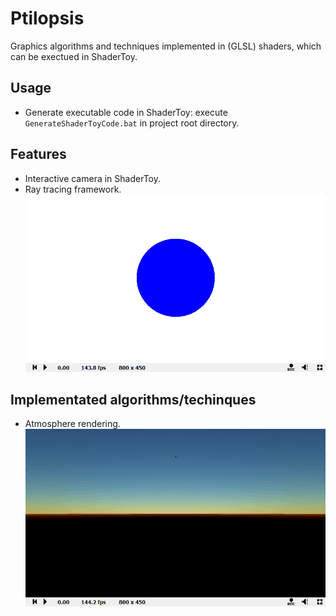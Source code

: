 # Ptilopsis

Graphics algorithms and techniques implemented in (GLSL) shaders, which can be exectued in ShaderToy.

## Usage
 - Generate executable code in ShaderToy: execute `GenerateShaderToyCode.bat` in project root directory.

## Features
 - Interactive camera in ShaderToy.
 - Ray tracing framework.
![](Documents/Images/InteractiveCamera.gif)

## Implementated algorithms/techinques
 - Atmosphere rendering.
![](Documents/Images/AtmosphereRendering.gif)
